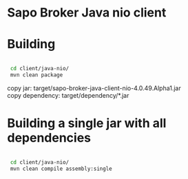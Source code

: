 # Sapo Broker Java nio client


# Building

```bash

 cd client/java-nio/
 mvn clean package               
```

 copy jar:  target/sapo-broker-java-client-nio-4.0.49.Alpha1.jar    
 copy dependency: target/dependency/*.jar
 
# Building a single jar with all dependencies
 
```bash

 cd client/java-nio/
 mvn clean compile assembly:single           
```